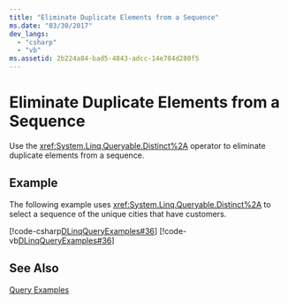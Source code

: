 ```yaml
---
title: "Eliminate Duplicate Elements from a Sequence"
ms.date: "03/30/2017"
dev_langs: 
  - "csharp"
  - "vb"
ms.assetid: 2b224a84-bad5-4843-adcc-14e784d280f5
---
```

# Eliminate Duplicate Elements from a Sequence
Use the <xref:System.Linq.Queryable.Distinct%2A> operator to eliminate duplicate elements from a sequence.  
  
## Example  
 The following example uses <xref:System.Linq.Queryable.Distinct%2A> to select a sequence of the unique cities that have customers.  
  
 [!code-csharp[DLinqQueryExamples#36](../../../../../../samples/snippets/csharp/VS_Snippets_Data/DLinqQueryExamples/cs/Program.cs#36)]
 [!code-vb[DLinqQueryExamples#36](../../../../../../samples/snippets/visualbasic/VS_Snippets_Data/DLinqQueryExamples/vb/Module1.vb#36)]  
  
## See Also  
 [Query Examples](../../../../../../docs/framework/data/adonet/sql/linq/query-examples.md)
